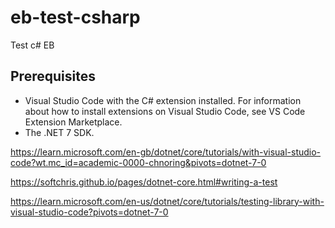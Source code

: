 # eb-test-csharp
Test c# EB


## Prerequisites
* Visual Studio Code with the C# extension installed. For information about how to install extensions on Visual Studio Code, see VS Code Extension Marketplace.
* The .NET 7 SDK.


https://learn.microsoft.com/en-gb/dotnet/core/tutorials/with-visual-studio-code?wt.mc_id=academic-0000-chnoring&pivots=dotnet-7-0


https://softchris.github.io/pages/dotnet-core.html#writing-a-test


https://learn.microsoft.com/en-us/dotnet/core/tutorials/testing-library-with-visual-studio-code?pivots=dotnet-7-0

